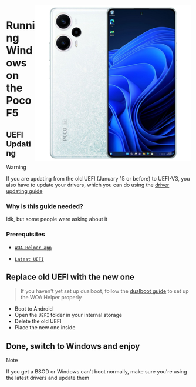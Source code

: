 <img align="right" src="https://raw.githubusercontent.com/Xhdsos/Port-Windows-POCO-F5-RN12T/main/marble.png" width="425" alt="Windows 11 Running On A Poco F5">

# Running Windows on the Poco F5

## UEFI Updating
> [!Warning]
> If you are updating from the old UEFI (January 15 or before) to UEFI-V3, you also have to update your drivers, which you can do using the [driver updating guide](update-en.md)

### Why is this guide needed?

Idk, but some people were asking about it 

### Prerequisites
- [```WOA Helper app```](https://github.com/Xhdsos/Port-Windows-POCO-F5-RN12T/releases/download/Files/BETAwoahelper1.8.4.10.apk)
  
- [```Latest UEFI```](https://github.com/Xhdsos/Port-Windows-POCO-F5-RN12T/releases/download/Files/Mu-marble.img)

## Replace old UEFI with the new one
> If you haven't yet set up dualboot, follow the [dualboot guide](/guide/English/dualboot-en.md) to set up the WOA Helper properly
- Boot to Android
- Open the `UEFI` folder in your internal storage
- Delete the old UEFI
- Place the new one inside

## Done, switch to Windows and enjoy 

> [!NOTE]
>  If you get a BSOD or Windows can't boot normally, make sure you're using the latest drivers and update them 









